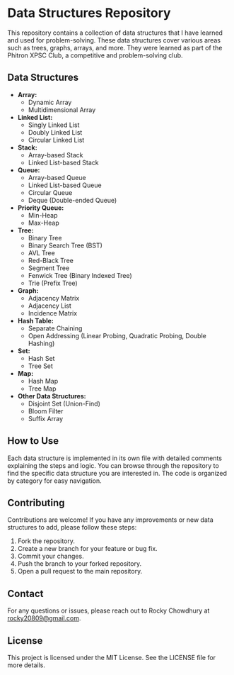 Data Structures Repository
==========================

This repository contains a collection of data structures that I have learned and used for problem-solving. These data structures cover various areas such as trees, graphs, arrays, and more. They were learned as part of the Phitron XPSC Club, a competitive and problem-solving club.

## Data Structures
- **Array:**
  - Dynamic Array
  - Multidimensional Array
- **Linked List:**
  - Singly Linked List
  - Doubly Linked List
  - Circular Linked List
- **Stack:**
  - Array-based Stack
  - Linked List-based Stack
- **Queue:**
  - Array-based Queue
  - Linked List-based Queue
  - Circular Queue
  - Deque (Double-ended Queue)
- **Priority Queue:**
  - Min-Heap
  - Max-Heap
- **Tree:**
  - Binary Tree
  - Binary Search Tree (BST)
  - AVL Tree
  - Red-Black Tree
  - Segment Tree
  - Fenwick Tree (Binary Indexed Tree)
  - Trie (Prefix Tree)
- **Graph:**
  - Adjacency Matrix
  - Adjacency List
  - Incidence Matrix
- **Hash Table:**
  - Separate Chaining
  - Open Addressing (Linear Probing, Quadratic Probing, Double Hashing)
- **Set:**
  - Hash Set
  - Tree Set
- **Map:**
  - Hash Map
  - Tree Map
- **Other Data Structures:**
  - Disjoint Set (Union-Find)
  - Bloom Filter
  - Suffix Array

## How to Use
Each data structure is implemented in its own file with detailed comments explaining the steps and logic. You can browse through the repository to find the specific data structure you are interested in. The code is organized by category for easy navigation.

## Contributing
Contributions are welcome! If you have any improvements or new data structures to add, please follow these steps:
1. Fork the repository.
2. Create a new branch for your feature or bug fix.
3. Commit your changes.
4. Push the branch to your forked repository.
5. Open a pull request to the main repository.

## Contact
For any questions or issues, please reach out to Rocky Chowdhury at [rocky20809@gmail.com](mailto:rocky20809@gmail.com).

## License
This project is licensed under the MIT License. See the LICENSE file for more details.
